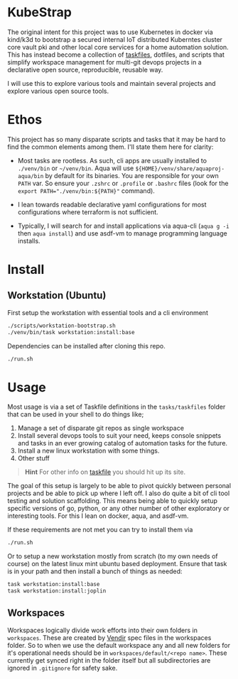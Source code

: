 # KubeStrap

The original intent for this project was to use Kubernetes in docker via kind/k3d to bootstrap a secured internal IoT distributed Kuberntes cluster core vault pki and other local core services for a home automation solution. This has instead become a collection of [taskfiles](https://taskfile.dev), dotfiles, and scripts that simplify workspace management for multi-git devops projects in a declarative open source, reproducible, reusable way. 

I will use this to explore various tools and maintain several projects and explore various open source tools.

# Ethos

This project has so many disparate scripts and tasks that it may be hard to find the common elements among them. I'll state them here for clarity:

- Most tasks are rootless. As such, cli apps are usually installed to `./venv/bin` or `~/venv/bin`. Aqua will use `${HOME}/venv/share/aquaproj-aqua/bin` by default for its binaries. You are responsible for your own `PATH` var. So ensure your `.zshrc` or `.profile` or `.bashrc` files (look for the `export PATH="./venv/bin:${PATH}"` command).

- I lean towards readable declarative yaml configurations for most configurations where terraform is not sufficient. 
- Typically, I will search for and install applications via aqua-cli (`aqua g -i` then `aqua install`) and use asdf-vm to manage programming language installs. 

# Install

## Workstation (Ubuntu)

First setup the workstation with essential tools and a cli environment

```bash
./scripts/workstation-bootstrap.sh
./venv/bin/task workstation:install:base
```
Dependencies can be installed after cloning this repo.

```bash
./run.sh
```

# Usage

Most usage is via a set of Taskfile definitions in the `tasks/taskfiles` folder that can be used in your shell to do things like;

1. Manage a set of disparate git repos as single workspace
2. Install several devops tools to suit your need, keeps console snippets and tasks in an ever growing catalog of automation tasks for the future.
3. Install a new linux workstation with some things.
4. Other stuff

>**Hint** For other info on [taskfile](https://taskfile.dev) you should hit up its site.

The goal of this setup is largely to be able to pivot quickly between personal projects and be able to pick up where I left off. I also do quite a bit of cli tool testing and solution scaffolding. This means being able to quickly setup specific versions of go, python, or any other number of other exploratory or interesting tools. For this I lean on docker, aqua, and asdf-vm.

If these requirements are not met you can try to install them via 

```bash
./run.sh
```

Or to setup a new workstation mostly from scratch (to my own needs of course) on the latest linux mint ubuntu based deployment. Ensure that task is in your path and then install a bunch of things as needed:

```bash
task workstation:install:base
task workstation:install:joplin

```

## Workspaces

Workspaces logically divide work efforts into their own folders in `workspaces`. These are created by [Vendir]() spec files in the workspaces folder. So to when we use the default workspace any and all new folders for it's operational needs should be in `workspaces/default/<repo name>`. These currently get synced right in the folder itself but all subdirectories are ignored in `.gitignore` for safety sake.